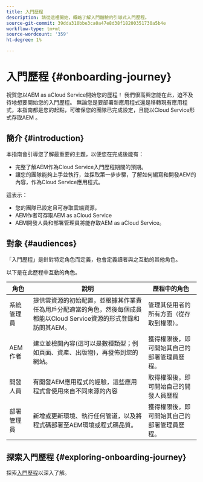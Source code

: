 ```yaml
---
title: 入門歷程
description: 請從這裡開始，概略了解入門體驗的引導式入門歷程。
source-git-commit: 39dda310bbe3ca0a47e8d38f18200351730a5b4e
workflow-type: tm+mt
source-wordcount: '359'
ht-degree: 1%

---
```


# 入門歷程 {#onboarding-journey}

祝賀您以AEM as aCloud Service開始您的歷程！ 我們很高興您能在此，迫不及待地想要開始您的入門歷程。 無論您是要部署新應用程式還是移轉現有應用程式，本指南都是您的起點，可確保您的團隊已完成設定，且能以Cloud Service形式存取AEM 。

## 簡介 {#introduction}

本指南會引導您了解最重要的主題，以便您在完成後能有：

* 完整了解AEM作為Cloud Service入門歷程期間的預期。
* 讓您的團隊能夠上手並執行，並採取第一步步驟，了解如何編寫和開發AEM的內容，作為Cloud Service應用程式。

這表示：

* 您的團隊已設定且可存取雲端資源，
* AEM作者可存取AEM as aCloud Service
* AEM開發人員和部署管理員將能存取AEM as aCloud Service。

## 對象 {#audiences}

「入門歷程」是針對特定角色而定義，也會定義讀者與之互動的其他角色。

以下是在此歷程中互動的角色。

| 角色 | 說明 | 歷程中的角色 |
|---|---|---|
| 系統管理員 | 提供雲資源的初始配置，並根據其作業責任為用戶分配適當的角色，然後每個成員都能以Cloud Service資源的形式登錄和訪問其AEM。 | 管理其使用者的所有方面（從存取到權限）。 |
| AEM 作者 | 建立並檢閱內容(這可以是數種類型；例如頁面、資產、出版物)，再發佈到您的網站。 | 獲得權限後，即可開始其自己的部署管理員歷程。 |
| 開發人員 | 有開發AEM應用程式的經驗，這些應用程式會使用來自不同來源的內容 | 取得權限後，即可開始自己的開發人員歷程 |
| 部署管理員 | 新增或更新環境、執行任何管道，以及將程式碼部署至AEM環境或程式碼品質。 | 獲得權限後，即可開始其自己的部署管理員歷程。 |

## 探索入門歷程 {#exploring-onboarding-journey}

探索[入門歷程](/help/journey-onboarding/sysadmin/onboarding-journey-overview.md)以深入了解。
